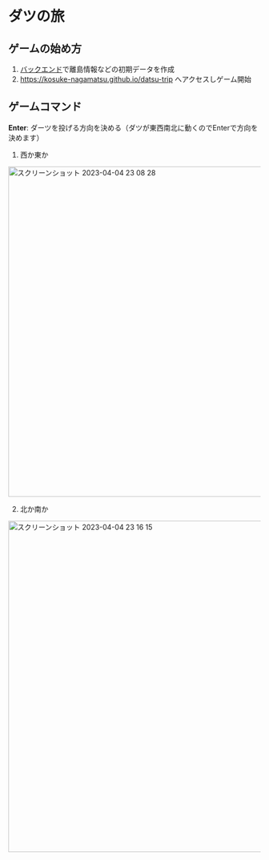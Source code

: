 # ダツの旅

## ゲームの始め方
1. [バックエンド](https://github.com/Kosuke-Nagamatsu/datsu-trip-backend)で離島情報などの初期データを作成
1. https://kosuke-nagamatsu.github.io/datsu-trip へアクセスしゲーム開始


## ゲームコマンド
**Enter**: ダーツを投げる方向を決める（ダツが東西南北に動くのでEnterで方向を決めます）

1. 西か東か
<img width="660" alt="スクリーンショット 2023-04-04 23 08 28" src="https://user-images.githubusercontent.com/83779040/229822513-1e74a458-14f5-4f5a-8c3f-eab84f4cb289.png">

2. 北か南か
<img width="662" alt="スクリーンショット 2023-04-04 23 16 15" src="https://user-images.githubusercontent.com/83779040/229822695-f87eb1d3-354f-462d-abbc-4bda6621f1f5.png">
